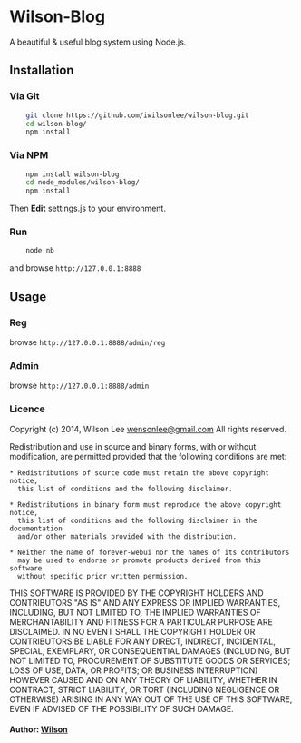 # Wilson-Blog

A beautiful & useful blog system using Node.js.

## Installation

### Via Git

``` bash
    git clone https://github.com/iwilsonlee/wilson-blog.git
    cd wilson-blog/
    npm install
```

### Via NPM

``` bash
    npm install wilson-blog
    cd node_modules/wilson-blog/
    npm install
```

Then **Edit** settings.js to your environment.
### Run

``` bash
	node nb
```

and browse ```http://127.0.0.1:8888```

## Usage
### Reg
browse ```http://127.0.0.1:8888/admin/reg```  


### Admin
browse ```http://127.0.0.1:8888/admin```


### Licence

Copyright (c) 2014, Wilson Lee <wensonlee@gmail.com>
All rights reserved.

Redistribution and use in source and binary forms, with or without
modification, are permitted provided that the following conditions are met:

    * Redistributions of source code must retain the above copyright notice,
      this list of conditions and the following disclaimer.

    * Redistributions in binary form must reproduce the above copyright notice,
      this list of conditions and the following disclaimer in the documentation
      and/or other materials provided with the distribution.

    * Neither the name of forever-webui nor the names of its contributors
      may be used to endorse or promote products derived from this software
      without specific prior written permission.

THIS SOFTWARE IS PROVIDED BY THE COPYRIGHT HOLDERS AND CONTRIBUTORS "AS IS" AND
ANY EXPRESS OR IMPLIED WARRANTIES, INCLUDING, BUT NOT LIMITED TO, THE IMPLIED
WARRANTIES OF MERCHANTABILITY AND FITNESS FOR A PARTICULAR PURPOSE ARE
DISCLAIMED. IN NO EVENT SHALL THE COPYRIGHT HOLDER OR CONTRIBUTORS BE LIABLE
FOR ANY DIRECT, INDIRECT, INCIDENTAL, SPECIAL, EXEMPLARY, OR CONSEQUENTIAL
DAMAGES (INCLUDING, BUT NOT LIMITED TO, PROCUREMENT OF SUBSTITUTE GOODS OR
SERVICES; LOSS OF USE, DATA, OR PROFITS; OR BUSINESS INTERRUPTION) HOWEVER
CAUSED AND ON ANY THEORY OF LIABILITY, WHETHER IN CONTRACT, STRICT LIABILITY,
OR TORT (INCLUDING NEGLIGENCE OR OTHERWISE) ARISING IN ANY WAY OUT OF THE USE
OF THIS SOFTWARE, EVEN IF ADVISED OF THE POSSIBILITY OF SUCH DAMAGE.

#### Author: [Wilson][0]

[0]: https://github.com/iwilsonlee
